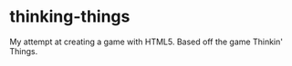 thinking-things
===============

My attempt at creating a game with HTML5. Based off the game Thinkin' Things.
